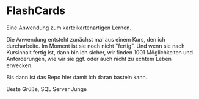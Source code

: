 # FlashCards

Eine Anwendung zum karteikartenartigen Lernen.

Die Anwendung entsteht zunächst mal aus einem Kurs, den ich durcharbeite. Im Moment ist sie noch nicht "fertig". 
Und wenn sie nach Kursinhalt fertig ist, dann bin ich sicher, wir finden 1001 Möglichkeiten und Anforderungen, wie wir sie ggf. oder auch nicht zu echtem Leben erwecken. 

Bis dann ist das Repo hier damit ich daran basteln kann.

Beste Grüße,
    SQL Server Junge
